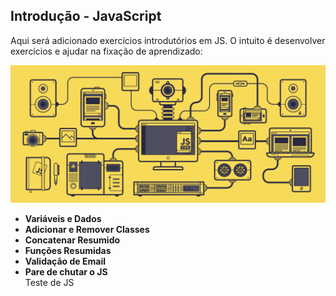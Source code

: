 <h2>Introdução - JavaScript</h2> 

<p>Aqui será adicionado exercícios introdutórios em JS.
O intuito é desenvolver exercícios e ajudar na fixação de aprendizado:</p>
 
![javascript](https://github.com/reprograma/On3-javascript/blob/master/images/javascript.gif) 
 
<ul>
  <li><b>Variáveis e Dados</b></li>
  <li><b>Adicionar e Remover Classes</b></li>
  <li><b>Concatenar Resumido</b></li>
  <li><b>Funções Resumidas</b></li>
  <li><b>Validação de Email</b></li>
  <li><b>Pare de chutar o JS</b>
   
  </li>
 <lo>Teste de JS</lo>
  
</ul>
